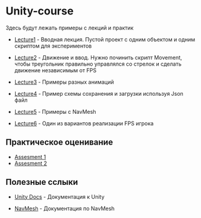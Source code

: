 # Unity-course

Здесь будут лежать примеры с лекций и практик

* [Lecture1](./Lecture1/) - Вводная лекция. Пустой проект с одним объектом и одним скриптом для экспериментов

* [Lecture2](./Lecture2/) - Движение и ввод. Нужно починить скрипт Movement, чтобы треугольник правильно управлялся со стрелок и сделать движение независимым от FPS

* [Lecture3](./Animation/) - Примеры разных анимаций

* [Lecture4](./SaveLoad/) - Пример схемы сохранения и загрузки используя Json файл

* [Lecture5](./NavMesh/) - Примеры с NavMesh

* [Lecture6](./FPSExample/) - Один из вариантов реализации FPS игрока

## Практическое оценивание

* [Assesment 1](./Practical_Assessment/Assesment1.md)
* [Assesment 2](./Practical_Assessment/Assesment2.md)

## Полезные сслыки
* [Unity Docs](https://docs.unity3d.com) - Документация к Unity

* [NavMesh](https://docs.unity3d.com/Packages/com.unity.ai.navigation@2.0/manual/index.html) - Документация по NavMesh
